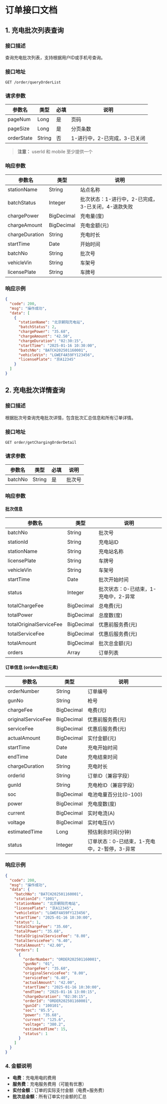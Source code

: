 # 订单接口文档

## 1. 充电批次列表查询

### 接口描述
查询充电批次列表，支持根据用户ID或手机号查询。

### 接口地址
`GET /order/queryOrderList`

### 请求参数
| 参数名 | 类型 | 必填 | 说明                |
|--------|------|----|-------------------|
| pageNum | Long | 是  | 页码                |
| pageSize | Long | 是  | 分页条数              |
| orderState | String | 否  | 1-进行中，2-已完成，3-已关闭 |

> **注意：** userId 和 mobile 至少提供一个

### 响应参数
| 参数名 | 类型 | 说明                          |
|--------|------|-----------------------------|
| stationName | String | 站点名称                        |
| batchStatus | Integer | 批次状态：1-进行中，2-已完成，3-已关闭，4-退款失败 |
| chargePower | BigDecimal | 充电量(度)                      |
| chargeAmount | BigDecimal | 充电金额(元)                     |
| chargeDuration | String | 充电时长                        |
| startTime | Date | 开始时间                        |
| batchNo | String | 批次号                         |
| vehicleVin | String | 车架号                         |
| licensePlate | String | 车牌号                         |

### 响应示例
```json
{
  "code": 200,
  "msg": "操作成功",
  "data": [
    {
      "stationName": "北京朝阳充电站",
      "batchStatus": 2,
      "chargePower": "35.68",
      "chargeAmount": "42.50",
      "chargeDuration": "02:30:15",
      "startTime": "2025-01-16 10:30:00",
      "batchNo": "BATCH202501160001",
      "vehicleVin": "LGWEF4A59FY123456",
      "licensePlate": "京A12345"
    }
  ]
}
```

## 2. 充电批次详情查询

### 接口描述
根据批次号查询充电批次详情，包含批次汇总信息和所有订单详情。

### 接口地址
`GET order/getChargingOrderDetail`

### 请求参数
| 参数名 | 类型 | 必填 | 说明 |
|--------|------|------|------|
| batchNo | String | 是 | 批次号 |

### 响应参数

#### 批次信息
| 参数名 | 类型 | 说明 |
|--------|------|------|
| batchNo | String | 批次号 |
| stationId | String | 充电站ID |
| stationName | String | 充电站名称 |
| licensePlate | String | 车牌号 |
| vehicleVin | String | 车架号 |
| startTime | Date | 批次开始时间 |
| status | Integer | 批次状态：0-已结束，1-充电中，2-异常 |
| totalChargeFee | BigDecimal | 总电费(元) |
| totalPower | BigDecimal | 总度数(度) |
| totalOriginalServiceFee | BigDecimal | 优惠前服务费(元) |
| totalServiceFee | BigDecimal | 优惠后服务费(元) |
| totalAmount | BigDecimal | 批次总金额(元) |
| orders | Array | 订单列表 |

#### 订单信息 (orders数组元素)
| 参数名 | 类型 | 说明 |
|--------|------|------|
| orderNumber | String | 订单编号 |
| gunNo | String | 枪号 |
| chargeFee | BigDecimal | 电费(元) |
| originalServiceFee | BigDecimal | 优惠前服务费(元) |
| serviceFee | BigDecimal | 优惠后服务费(元) |
| actualAmount | BigDecimal | 实付金额(元) |
| startTime | Date | 充电开始时间 |
| endTime | Date | 充电结束时间 |
| chargeDuration | String | 充电时长 |
| orderId | String | 订单ID（兼容字段） |
| gunId | String | 充电枪ID（兼容字段） |
| soc | BigDecimal | 电池电量百分比(0-100) |
| power | BigDecimal | 充电度数(度) |
| current | BigDecimal | 实时电流(A) |
| voltage | BigDecimal | 实时电压(V) |
| estimatedTime | Long | 预估剩余时间(分钟) |
| status | Integer | 订单状态：0-已结束，1-充电中，2-暂停，3-异常 |

### 响应示例
```json
{
  "code": 200,
  "msg": "操作成功",
  "data": {
    "batchNo": "BATCH202501160001",
    "stationId": "1001",
    "stationName": "北京朝阳充电站",
    "licensePlate": "京A12345",
    "vehicleVin": "LGWEF4A59FY123456",
    "startTime": "2025-01-16 10:30:00",
    "status": 1,
    "totalChargeFee": "35.60",
    "totalPower": "35.68",
    "totalOriginalServiceFee": "8.00",
    "totalServiceFee": "6.40",
    "totalAmount": "42.00",
    "orders": [
      {
        "orderNumber": "ORDER202501160001",
        "gunNo": "01",
        "chargeFee": "35.60",
        "originalServiceFee": "8.00",
        "serviceFee": "6.40",
        "actualAmount": "42.00",
        "startTime": "2025-01-16 10:30:00",
        "endTime": "2025-01-16 13:00:15",
        "chargeDuration": "02:30:15",
        "orderId": "ORDER202501160001",
        "gunId": "100101",
        "soc": "85.5",
        "power": "35.68",
        "current": "125.6",
        "voltage": "380.2",
        "estimatedTime": 15,
        "status": 1
      }
    ]
  }
}
```

### 4. 金额说明
- **电费**：充电用电的费用
- **服务费**：充电服务费用（可能有优惠）
- **实付金额**：订单的实际支付金额（电费+服务费）
- **批次总金额**：所有订单实付金额的汇总